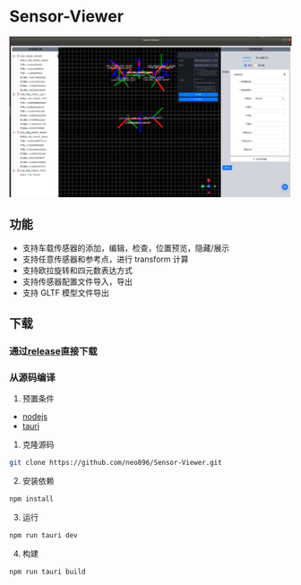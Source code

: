 # Sensor-Viewer

![screenshoot](./screenshot_zh.jpg)

## 功能

-   支持车载传感器的添加，编辑，检查，位置预览，隐藏/展示
-   支持任意传感器和参考点，进行 transform 计算
-   支持欧拉旋转和四元数表达方式
-   支持传感器配置文件导入，导出
-   支持 GLTF 模型文件导出

## 下载

### 通过[release](https://github.com/neo896/Sensor-Viewer/releases)直接下载

### 从源码编译

1. 预置条件

-   [nodejs](https://nodejs.org/en)
-   [tauri](https://tauri.app/v1/guides/getting-started/prerequisites)

1. 克隆源码

```bash
git clone https://github.com/neo896/Sensor-Viewer.git
```

2. 安装依赖

```bash
npm install
```

3. 运行

```bash
npm run tauri dev
```

4. 构建

```bash
npm run tauri build
```
